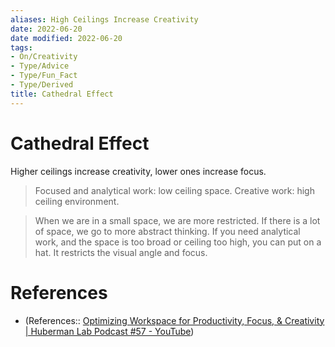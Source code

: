 ```yaml
---
aliases: High Ceilings Increase Creativity
date: 2022-06-20
date modified: 2022-06-20
tags:
- On/Creativity
- Type/Advice
- Type/Fun_Fact
- Type/Derived
title: Cathedral Effect
---
```


# Cathedral Effect
Higher ceilings increase creativity, lower ones increase focus.

> Focused and analytical work: low ceiling space.
> Creative work: high ceiling environment.

> When we are in a small space, we are more restricted. If there is a lot of space, we go to more abstract thinking.
> If you need analytical work, and the space is too broad or ceiling too high, you can put on a hat. It restricts the visual angle and focus.

# References
- (References:: [Optimizing Workspace for Productivity, Focus, & Creativity | Huberman Lab Podcast #57 - YouTube](https://www.youtube.com/watch?v=Ze2pc6NwsHQ&t=2535s))